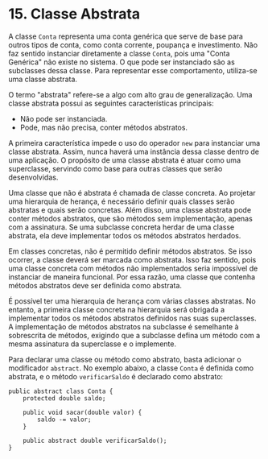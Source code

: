 # 15. Classe Abstrata

A classe `Conta` representa uma conta genérica que serve de base para outros tipos de conta, como conta corrente, poupança e investimento. Não faz sentido instanciar diretamente a classe `Conta`, pois uma "Conta Genérica" não existe no sistema. O que pode ser instanciado são as subclasses dessa classe. Para representar esse comportamento, utiliza-se uma classe abstrata.

O termo "abstrata" refere-se a algo com alto grau de generalização. Uma classe abstrata possui as seguintes características principais:

- Não pode ser instanciada.
- Pode, mas não precisa, conter métodos abstratos.

A primeira característica impede o uso do operador `new` para instanciar uma classe abstrata. Assim, nunca haverá uma instância dessa classe dentro de uma aplicação. O propósito de uma classe abstrata é atuar como uma superclasse, servindo como base para outras classes que serão desenvolvidas.

Uma classe que não é abstrata é chamada de classe concreta. Ao projetar uma hierarquia de herança, é necessário definir quais classes serão abstratas e quais serão concretas. Além disso, uma classe abstrata pode conter métodos abstratos, que são métodos sem implementação, apenas com a assinatura. Se uma subclasse concreta herdar de uma classe abstrata, ela deve implementar todos os métodos abstratos herdados.

Em classes concretas, não é permitido definir métodos abstratos. Se isso ocorrer, a classe deverá ser marcada como abstrata. Isso faz sentido, pois uma classe concreta com métodos não implementados seria impossível de instanciar de maneira funcional. Por essa razão, uma classe que contenha métodos abstratos deve ser definida como abstrata.

É possível ter uma hierarquia de herança com várias classes abstratas. No entanto, a primeira classe concreta na hierarquia será obrigada a implementar todos os métodos abstratos definidos nas suas superclasses. A implementação de métodos abstratos na subclasse é semelhante à sobrescrita de métodos, exigindo que a subclasse defina um método com a mesma assinatura da superclasse e o implemente.

Para declarar uma classe ou método como abstrato, basta adicionar o modificador `abstract`. No exemplo abaixo, a classe `Conta` é definida como abstrata, e o método `verificarSaldo` é declarado como abstrato:

```
public abstract class Conta {
    protected double saldo;
    
    public void sacar(double valor) {
        saldo -= valor;
    }
    
    public abstract double verificarSaldo();
}
```
